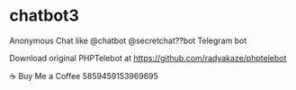 # chatbot3
Anonymous Chat like @chatbot @secretchat??bot Telegram bot

Download original PHPTelebot at https://github.com/radyakaze/phptelebot

☕ Buy Me a Coffee 5859459153969695
